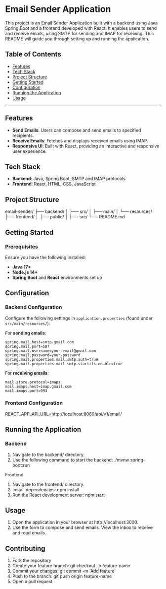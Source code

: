# Email Sender Application

This project is an Email Sender Application built with a backend using Java Spring Boot and a frontend developed with React. It enables users to send and receive emails, using SMTP for sending and IMAP for receiving. This README will guide you through setting up and running the application.

## Table of Contents
- [Features](#features)
- [Tech Stack](#tech-stack)
- [Project Structure](#project-structure)
- [Getting Started](#getting-started)
- [Configuration](#configuration)
- [Running the Application](#running-the-application)
- [Usage](#usage)
---

## Features

- **Send Emails**: Users can compose and send emails to specified recipients.
- **Receive Emails**: Fetches and displays received emails using IMAP.
- **Responsive UI**: Built with React, providing an interactive and responsive user experience.

## Tech Stack

- **Backend**: Java, Spring Boot, SMTP and IMAP protocols
- **Frontend**: React, HTML, CSS, JavaScript

## Project Structure

email-sender/
├── backend/
│   ├── src/
│   ├── main/
│   └── resources/
├── frontend/
│   ├── public/
│   ├── src/
└── README.md


## Getting Started

### Prerequisites

Ensure you have the following installed:
- **Java 17+**
- **Node.js 14+**
- **Spring Boot** and **React** environments set up

## Configuration

### Backend Configuration

Configure the following settings in `application.properties` (found under `src/main/resources/`):

For **sending emails**:
```properties
spring.mail.host=smtp.gmail.com
spring.mail.port=587
spring.mail.username=your-email@gmail.com
spring.mail.password=your-password
spring.mail.properties.mail.smtp.auth=true
spring.mail.properties.mail.smtp.starttls.enable=true
```

For **receiving emails**:
```properties
mail.store.protocol=imaps
mail.imaps.host=imap.gmail.com
mail.imaps.port=993
```

### Frontend Configuration

REACT_APP_API_URL=http://localhost:8080/api/v1/email/

## Running the Application
### Backend
1. Navigate to the backend/ directory.
2. Use the following command to start the backend:
  ./mvnw spring-boot:run

Frontend
1. Navigate to the frontend/ directory.
2. Install dependencies:
  npm install
3. Run the React development server:
  npm start

## Usage
1. Open the application in your browser at http://localhost:3000.
2. Use the form to compose and send emails. View the inbox to receive and read emails.

## Contributing
1. Fork the repository
2. Create your feature branch: git checkout -b feature-name
3. Commit your changes: git commit -m 'Add feature'
4. Push to the branch: git push origin feature-name
5. Open a pull request








